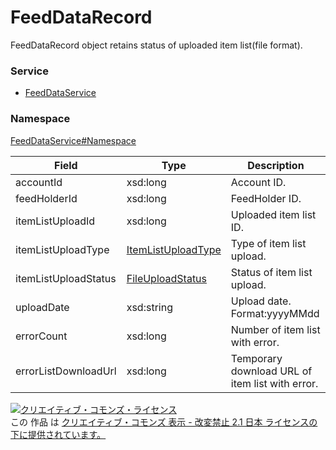 # FeedDataRecord
FeedDataRecord object retains status of uploaded item list(file format).

### Service
+ [FeedDataService](../../services/FeedDataService.md)

### Namespace
[FeedDataService#Namespace](../../services/FeedDataService.md#namespace)

| Field | Type | Description |
|---|---|---|
| accountId| xsd:long| Account ID. |
| feedHolderId| xsd:long| FeedHolder ID. |
| itemListUploadId| xsd:long| Uploaded item list ID. |
| itemListUploadType| [ItemListUploadType](ItemListUploadType.md)| Type of item list upload. |
| itemListUploadStatus| [FileUploadStatus](FileUploadStatus.md)| Status of item list upload. |
| uploadDate| xsd:string| Upload date.<br>Format:yyyyMMdd |
| errorCount| xsd:long| Number of item list with error. |
| errorListDownloadUrl| xsd:long| Temporary download URL of item list with error. |

<a rel="license" href="http://creativecommons.org/licenses/by-nd/2.1/jp/"><img alt="クリエイティブ・コモンズ・ライセンス" style="border-width:0" src="https://i.creativecommons.org/l/by-nd/2.1/jp/88x31.png" /></a><br />この 作品 は <a rel="license" href="http://creativecommons.org/licenses/by-nd/2.1/jp/">クリエイティブ・コモンズ 表示 - 改変禁止 2.1 日本 ライセンスの下に提供されています。</a>
